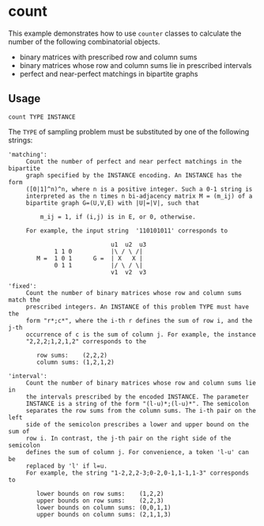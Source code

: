 # count

This example demonstrates how to use `counter` classes to calculate the number of the following combinatorial objects.

* binary matrices with prescribed row and column sums
* binary matrices whose row and column sums lie in prescribed intervals
* perfect and near-perfect matchings in bipartite graphs

## Usage

    count TYPE INSTANCE
    
The `TYPE` of sampling problem must be substituted by one of the following strings:

    'matching':
         Count the number of perfect and near perfect matchings in the bipartite
         graph specified by the INSTANCE encoding. An INSTANCE has the form
         ([0|1]^n)^n, where n is a positive integer. Such a 0-1 string is
         interpreted as the n times n bi-adjacency matrix M = (m_ij) of a
         bipartite graph G=(U,V,E) with |U|=|V|, such that

             m_ij = 1, if (i,j) is in E, or 0, otherwise.

         For example, the input string  '110101011' corresponds to

                                 u1  u2  u3
                 1 1 0           |\ / \ /|
            M =  1 0 1      G =  | X   X |
                 0 1 1           |/ \ / \|
                                 v1  v2  v3

    'fixed':
         Count the number of binary matrices whose row and column sums match the
         prescribed integers. An INSTANCE of this problem TYPE must have the
         form "r*;c*", where the i-th r defines the sum of row i, and the j-th
         occurrence of c is the sum of column j. For example, the instance
         "2,2,2;1,2,1,2" corresponds to the

            row sums:    (2,2,2)
            column sums: (1,2,1,2)

    'interval':
         Count the number of binary matrices whose row and column sums lie in
         the intervals prescribed by the encoded INSTANCE. The parameter
         INSTANCE is a string of the form "(l-u)*;(l-u)*". The semicolon
         separates the row sums from the column sums. The i-th pair on the left
         side of the semicolon prescribes a lower and upper bound on the sum of
         row i. In contrast, the j-th pair on the right side of the semicolon
         defines the sum of column j. For convenience, a token 'l-u' can be
         replaced by 'l' if l=u.
         For example, the string "1-2,2,2-3;0-2,0-1,1-1,1-3" corresponds to

            lower bounds on row sums:    (1,2,2)
            upper bounds on row sums:    (2,2,3)
            lower bounds on column sums: (0,0,1,1)
            upper bounds on column sums: (2,1,1,3)
